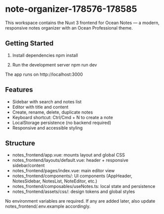 # note-organizer-178576-178585

This workspace contains the Nuxt 3 frontend for Ocean Notes — a modern, responsive notes organizer with an Ocean Professional theme.

## Getting Started

1) Install dependencies
npm install

2) Run the development server
npm run dev

The app runs on http://localhost:3000

## Features

- Sidebar with search and notes list
- Editor with title and content
- Create, rename, delete, duplicate notes
- Keyboard shortcut: Ctrl/Cmd + N to create a note
- LocalStorage persistence (no backend required)
- Responsive and accessible styling

## Structure

- notes_frontend/app.vue: mounts layout and global CSS
- notes_frontend/layouts/default.vue: header + responsive sidebar/content
- notes_frontend/pages/index.vue: main editor view
- notes_frontend/components/: UI components (AppHeader, NotesSidebar, NotesList, NoteEditor, etc.)
- notes_frontend/composables/useNotes.ts: local state and persistence
- notes_frontend/assets/css/: design tokens and global styles

No environment variables are required. If any are added later, also update notes_frontend/.env.example accordingly.
